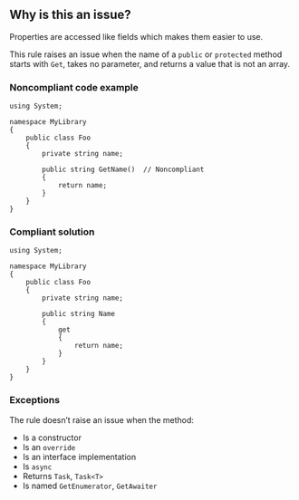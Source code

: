 ## Why is this an issue?
 
Properties are accessed like fields which makes them easier to use.
 
This rule raises an issue when the name of a `public` or `protected` method starts with `Get`, takes no parameter, and returns a value that is not an array.
 
### Noncompliant code example

    using System;
    
    namespace MyLibrary
    {
        public class Foo
        {
            private string name;
    
            public string GetName()  // Noncompliant
            {
                return name;
            }
        }
    }

### Compliant solution

    using System;
    
    namespace MyLibrary
    {
        public class Foo
        {
            private string name;
    
            public string Name
            {
                get
                {
                    return name;
                }
            }
        }
    }

### Exceptions
 
The rule doesn’t raise an issue when the method:
 
- Is a constructor
- Is an `override`
- Is an interface implementation
- Is `async`
- Returns `Task`, `Task<T>`
- Is named `GetEnumerator`, `GetAwaiter`